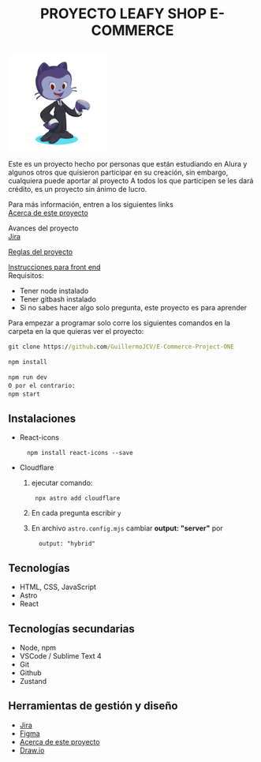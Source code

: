 # <p align="center">PROYECTO LEAFY SHOP E-COMMERCE</p>

<img src="public/octocat-elegante-para-el-readme.png" alt="octocat-image" width=200 height=200/>

Este es un proyecto hecho por personas que están estudiando en Alura y algunos otros que quisieron participar en su creación, sin embargo, cualquiera puede aportar al proyecto
A todos los que participen se les dará crédito, es un proyecto sin ánimo de lucro.

Para más información, entren a los siguientes links<br>
[Acerca de este proyecto](https://hushed-spectacles-5a2.notion.site/Acerca-de-este-proyecto-1091394120df45f68e4084f0e50e70bd?pvs=74)

Avances del proyecto<br>
[Jira](https://leafy-shop.atlassian.net/jira/software/projects/LSP/boards/1/backlog?atlOrigin=eyJpIjoiYjMyYTY2ZWYwMTkyNDZiZWEyYWEwYmJiYWMzMTNiNTIiLCJwIjoiaiJ9)

[Reglas del proyecto](https://hushed-spectacles-5a2.notion.site/Reglas-25b404f43c724c63bfdc2d37a29f1072?pvs=25) <br>

[Instrucciones para front end](https://hushed-spectacles-5a2.notion.site/Instrucciones-Front-End-151b9ace784c440b92523c20039cebd5?pvs=25)
<br>
Requisitos: <br>
* Tener node instalado
* Tener gitbash instalado
* Si no sabes hacer algo solo pregunta, este proyecto es para aprender

Para empezar a programar solo corre los siguientes comandos en la carpeta en la que quieras ver el proyecto:<br>
```bat
git clone https://github.com/GuillermoJCV/E-Commerce-Project-ONE
```
```bat
npm install
```
```bat
npm run dev
O por el contrario:
npm start
```
## Instalaciones
* React-icons

        npm install react-icons --save

* Cloudflare

    1. ejecutar comando:

            npx astro add cloudflare

    2. En cada pregunta escribir `y`
    3. En archivo `astro.config.mjs` cambiar **output: "server"** por

             output: "hybrid"

## Tecnologías
* HTML, CSS, JavaScript
* Astro
* React

## Tecnologías secundarias
* Node, npm
* VSCode / Sublime Text 4
* Git
* Github
* Zustand

## Herramientas de gestión y diseño
* [Jira](https://leafy-shop.atlassian.net/jira/software/projects/LSP/boards/1/backlog?atlOrigin=eyJpIjoiYjMyYTY2ZWYwMTkyNDZiZWEyYWEwYmJiYWMzMTNiNTIiLCJwIjoiaiJ9)
* [Figma](https://www.figma.com/file/kg7WknSprNUObTt8R9TD7d/Proyecto-E-Commerce?type=design&node-id=0-1&mode=design&t=KgWuTKvLzmK89fLD-0)
* [Acerca de este proyecto](https://hushed-spectacles-5a2.notion.site/Acerca-de-este-proyecto-1091394120df45f68e4084f0e50e70bd?pvs=74)
* [Draw.io](https://drive.google.com/file/d/1rae6rU9asWYb0YTFgOrOIYX7l_djv-KV/view?usp=sharing)
